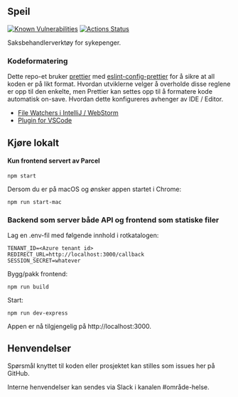 ## Speil

[![Known Vulnerabilities](https://snyk.io/test/github/navikt/helse-speil/badge.svg)](https://snyk.io/test/github/navikt/helse-speil)
[![Actions Status](https://github.com/navikt/helse-speil/workflows/master/badge.svg)](https://github.com/navikt/helse-speil/actions)

Saksbehandlerverktøy for sykepenger.

### Kodeformatering

Dette repo-et bruker [prettier](https://prettier.io/) med [eslint-config-prettier](https://github.com/prettier/eslint-config-prettier)
for å sikre at all koden er på likt format. Hvordan utviklerne velger å overholde disse reglene er opp til den enkelte, men
Prettier kan settes opp til å formatere kode automatisk on-save. Hvordan dette konfigureres avhenger av IDE / Editor.

-   [File Watchers i IntelliJ / WebStorm](https://prettier.io/docs/en/webstorm.html)
-   [Plugin for VSCode](https://github.com/prettier/prettier-vscode)

## Kjøre lokalt

#### Kun frontend servert av Parcel

```
npm start
```

Dersom du er på macOS og ønsker appen startet i Chrome:

```
npm run start-mac
```

### Backend som server både API og frontend som statiske filer

Lag en .env-fil med følgende innhold i rotkatalogen:

```
TENANT_ID=<Azure tenant id>
REDIRECT_URL=http://localhost:3000/callback
SESSION_SECRET=whatever
```

Bygg/pakk frontend:

```
npm run build
```

Start:

```
npm run dev-express
```

Appen er nå tilgjengelig på http://localhost:3000.

## Henvendelser

Spørsmål knyttet til koden eller prosjektet kan stilles som issues her på GitHub.

Interne henvendelser kan sendes via Slack i kanalen #område-helse.
